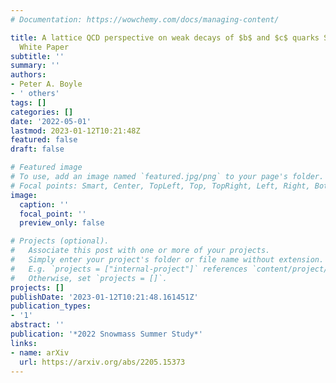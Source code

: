 ```yaml
---
# Documentation: https://wowchemy.com/docs/managing-content/

title: A lattice QCD perspective on weak decays of $b$ and $c$ quarks Snowmass 2022
  White Paper
subtitle: ''
summary: ''
authors:
- Peter A. Boyle
- ' others'
tags: []
categories: []
date: '2022-05-01'
lastmod: 2023-01-12T10:21:48Z
featured: false
draft: false

# Featured image
# To use, add an image named `featured.jpg/png` to your page's folder.
# Focal points: Smart, Center, TopLeft, Top, TopRight, Left, Right, BottomLeft, Bottom, BottomRight.
image:
  caption: ''
  focal_point: ''
  preview_only: false

# Projects (optional).
#   Associate this post with one or more of your projects.
#   Simply enter your project's folder or file name without extension.
#   E.g. `projects = ["internal-project"]` references `content/project/deep-learning/index.md`.
#   Otherwise, set `projects = []`.
projects: []
publishDate: '2023-01-12T10:21:48.161451Z'
publication_types:
- '1'
abstract: ''
publication: '*2022 Snowmass Summer Study*'
links:
- name: arXiv
  url: https://arxiv.org/abs/2205.15373
---
```

